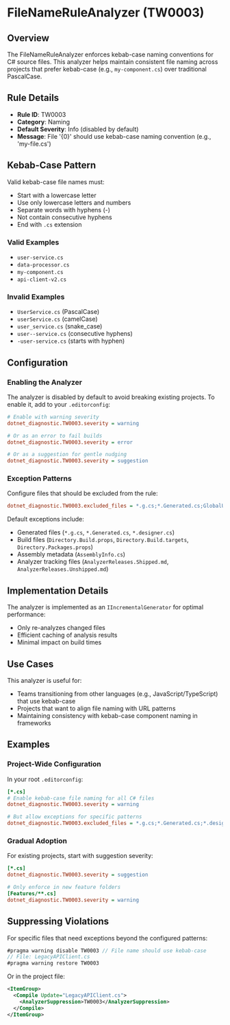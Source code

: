 # FileNameRuleAnalyzer (TW0003)

## Overview

The FileNameRuleAnalyzer enforces kebab-case naming conventions for C# source files. This analyzer helps maintain consistent file naming across projects that prefer kebab-case (e.g., `my-component.cs`) over traditional PascalCase.

## Rule Details

- **Rule ID**: TW0003
- **Category**: Naming
- **Default Severity**: Info (disabled by default)
- **Message**: File '{0}' should use kebab-case naming convention (e.g., 'my-file.cs')

## Kebab-Case Pattern

Valid kebab-case file names must:
- Start with a lowercase letter
- Use only lowercase letters and numbers
- Separate words with hyphens (-)
- Not contain consecutive hyphens
- End with `.cs` extension

### Valid Examples
- `user-service.cs`
- `data-processor.cs`
- `my-component.cs`
- `api-client-v2.cs`

### Invalid Examples
- `UserService.cs` (PascalCase)
- `userService.cs` (camelCase)
- `user_service.cs` (snake_case)
- `user--service.cs` (consecutive hyphens)
- `-user-service.cs` (starts with hyphen)

## Configuration

### Enabling the Analyzer

The analyzer is disabled by default to avoid breaking existing projects. To enable it, add to your `.editorconfig`:

```ini
# Enable with warning severity
dotnet_diagnostic.TW0003.severity = warning

# Or as an error to fail builds
dotnet_diagnostic.TW0003.severity = error

# Or as a suggestion for gentle nudging
dotnet_diagnostic.TW0003.severity = suggestion
```

### Exception Patterns

Configure files that should be excluded from the rule:

```ini
dotnet_diagnostic.TW0003.excluded_files = *.g.cs;*.Generated.cs;GlobalUsings.cs;Program.cs;Startup.cs
```

Default exceptions include:
- Generated files (`*.g.cs`, `*.Generated.cs`, `*.designer.cs`)
- Build files (`Directory.Build.props`, `Directory.Build.targets`, `Directory.Packages.props`)
- Assembly metadata (`AssemblyInfo.cs`)
- Analyzer tracking files (`AnalyzerReleases.Shipped.md`, `AnalyzerReleases.Unshipped.md`)

## Implementation Details

The analyzer is implemented as an `IIncrementalGenerator` for optimal performance:
- Only re-analyzes changed files
- Efficient caching of analysis results
- Minimal impact on build times

## Use Cases

This analyzer is useful for:
- Teams transitioning from other languages (e.g., JavaScript/TypeScript) that use kebab-case
- Projects that want to align file naming with URL patterns
- Maintaining consistency with kebab-case component naming in frameworks

## Examples

### Project-Wide Configuration

In your root `.editorconfig`:

```ini
[*.cs]
# Enable kebab-case file naming for all C# files
dotnet_diagnostic.TW0003.severity = warning

# But allow exceptions for specific patterns
dotnet_diagnostic.TW0003.excluded_files = *.g.cs;*.Generated.cs;*.designer.cs;Program.cs;Startup.cs;GlobalUsings.cs;AssemblyInfo.cs
```

### Gradual Adoption

For existing projects, start with suggestion severity:

```ini
[*.cs]
dotnet_diagnostic.TW0003.severity = suggestion

# Only enforce in new feature folders
[Features/**.cs]
dotnet_diagnostic.TW0003.severity = warning
```

## Suppressing Violations

For specific files that need exceptions beyond the configured patterns:

```csharp
#pragma warning disable TW0003 // File name should use kebab-case
// File: LegacyAPIClient.cs
#pragma warning restore TW0003
```

Or in the project file:

```xml
<ItemGroup>
  <Compile Update="LegacyAPIClient.cs">
    <AnalyzerSuppression>TW0003</AnalyzerSuppression>
  </Compile>
</ItemGroup>
```